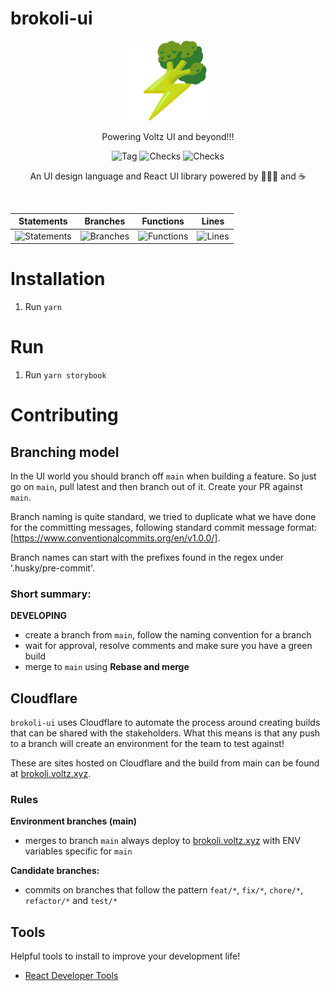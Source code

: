 # brokoli-ui

<p align="center">
  <a href="https://app.voltz.xyz/">
    <picture>
      <img src="./docs/brokoli-logo.png" alt="Voltz" width="128" />
    </picture>
  </a>
</p>

<p align="center">Powering Voltz UI and beyond!!!</p>

<p align="center">
  <img src="https://badgen.net/github/tag/Voltz-Protocol/brokoli-ui" alt="Tag" />
  <img src="https://badgen.net/github/checks/Voltz-Protocol/brokoli-ui/main" alt="Checks" />
  <img src="https://badgen.net/github/last-commit/Voltz-Protocol/brokoli-ui/main" alt="Checks" />
</p>

<p align="center">
An UI design language and React UI library powered by 🥦🥦🥦 and ☕
</p>

<br />

| Statements                  | Branches                | Functions                 | Lines             |
| --------------------------- | ----------------------- | ------------------------- | ----------------- |
| ![Statements](https://img.shields.io/badge/statements-63.19%25-red.svg?style=flat) | ![Branches](https://img.shields.io/badge/branches-28.94%25-red.svg?style=flat) | ![Functions](https://img.shields.io/badge/functions-58.79%25-red.svg?style=flat) | ![Lines](https://img.shields.io/badge/lines-58.18%25-red.svg?style=flat) |

# Installation

1. Run `yarn`

# Run

1. Run `yarn storybook`

# Contributing

## Branching model

In the UI world you should branch off `main` when building a feature.
So just go on `main`, pull latest and then branch out of it.
Create your PR against `main`.

Branch naming is quite standard, we tried to duplicate what we have done for
the committing messages, following standard commit message format: [https://www.conventionalcommits.org/en/v1.0.0/].

Branch names can start with the prefixes found in the regex under '.husky/pre-commit'.

### Short summary:

**DEVELOPING**
* create a branch from `main`, follow the naming convention for a branch
* wait for approval, resolve comments and make sure you have a green build
* merge to `main` using **Rebase and merge**

## Cloudflare

`brokoli-ui` uses Cloudflare to automate the process around creating builds that can be shared with the stakeholders.
What this means is that any push to a branch will create an environment for the team to test against!

These are sites hosted on Cloudflare and the build from main can be found at [brokoli.voltz.xyz](brokoli.voltz.xyz).

### Rules

**Environment branches (main)**
* merges to branch `main` always deploy to [brokoli.voltz.xyz](brokoli.voltz.xyz) with ENV variables specific for `main`

**Candidate branches:**
* commits on branches that follow the pattern `feat/*`, `fix/*`, `chore/*`, `refactor/*` and `test/*`

## Tools

Helpful tools to install to improve your development life!
* [React Developer Tools](https://chrome.google.com/webstore/detail/react-developer-tools/fmkadmapgofadopljbjfkapdkoienihi?hl=en)
